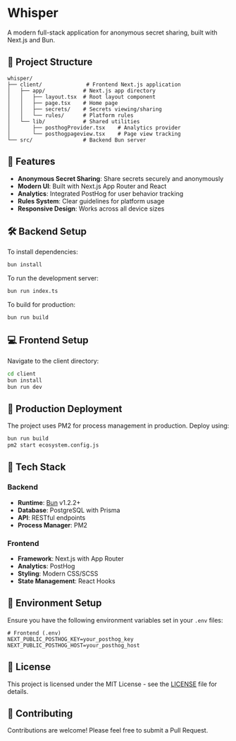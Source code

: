 # Whisper

A modern full-stack application for anonymous secret sharing, built with Next.js and Bun.

## 🌟 Project Structure

```
whisper/
├── client/              # Frontend Next.js application
│   ├── app/            # Next.js app directory
│   │   ├── layout.tsx  # Root layout component
│   │   ├── page.tsx    # Home page
│   │   ├── secrets/    # Secrets viewing/sharing
│   │   └── rules/      # Platform rules
│   └── lib/            # Shared utilities
│       ├── posthogProvider.tsx    # Analytics provider
│       └── posthogpageview.tsx    # Page view tracking
└── src/                # Backend Bun server
```

## 🚀 Features

- **Anonymous Secret Sharing**: Share secrets securely and anonymously
- **Modern UI**: Built with Next.js App Router and React
- **Analytics**: Integrated PostHog for user behavior tracking
- **Rules System**: Clear guidelines for platform usage
- **Responsive Design**: Works across all device sizes

## 🛠️ Backend Setup

To install dependencies:

```bash
bun install
```

To run the development server:

```bash
bun run index.ts
```

To build for production:

```bash
bun run build
```

## 💻 Frontend Setup

Navigate to the client directory:

```bash
cd client
bun install
bun run dev
```

## 🚀 Production Deployment

The project uses PM2 for process management in production. Deploy using:

```bash
bun run build
pm2 start ecosystem.config.js
```

## 🔧 Tech Stack

### Backend
- **Runtime**: [Bun](https://bun.sh) v1.2.2+
- **Database**: PostgreSQL with Prisma
- **API**: RESTful endpoints
- **Process Manager**: PM2

### Frontend
- **Framework**: Next.js with App Router
- **Analytics**: PostHog
- **Styling**: Modern CSS/SCSS
- **State Management**: React Hooks

## 🔐 Environment Setup

Ensure you have the following environment variables set in your `.env` files:

```env
# Frontend (.env)
NEXT_PUBLIC_POSTHOG_KEY=your_posthog_key
NEXT_PUBLIC_POSTHOG_HOST=your_posthog_host
```

## 📝 License

This project is licensed under the MIT License - see the [LICENSE](LICENSE) file for details.

## 🤝 Contributing

Contributions are welcome! Please feel free to submit a Pull Request.
